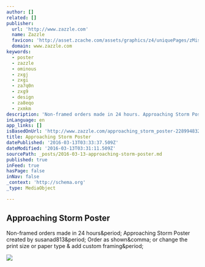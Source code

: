 ```yaml
---
author: []
related: []
publisher:
  url: 'http://www.zazzle.com'
  name: Zazzle
  favicon: 'http://asset.zcache.com/assets/graphics/z4/uniquePages/zMisc/favicons/favicon.ico'
  domain: www.zazzle.com
keywords:
  - poster
  - zazzle
  - ominous
  - zxgj
  - zxgi
  - za7q0n
  - zxg9
  - design
  - za8eqo
  - zxmkm
description: 'Non-framed orders made in 24 hours. Approaching Storm Poster created by susanad813. Order as shown, or change the print size or paper type & add custom framing.'
inLanguage: en
app_links: []
isBasedOnUrl: 'http://www.zazzle.com/approaching_storm_poster-228994832025036322'
title: Approaching Storm Poster
datePublished: '2016-03-13T03:33:37.509Z'
dateModified: '2016-03-13T03:31:11.509Z'
sourcePath: _posts/2016-03-13-approaching-storm-poster.md
published: true
inFeed: true
hasPage: false
inNav: false
_context: 'http://schema.org'
_type: MediaObject

---
```

<article style=""><h1>Approaching Storm Poster</h1><p>Non-framed orders made in 24 hours&amp;period; Approaching Storm Poster created by susanad813&amp;period; Order as shown&amp;comma; or change the print size or paper type &amp; add custom framing&amp;period;</p><img src="http://rlv.zcache.com/approaching_storm_poster-r1aec9981ee0c4c26b8f7761c0e023508_au8h9_8byvr_630.jpg?view_padding=%5B285%2C0%2C285%2C0%5D" /></article>